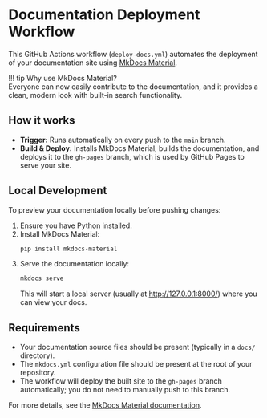 # Documentation Deployment Workflow

This GitHub Actions workflow (`deploy-docs.yml`) automates the deployment of your documentation site using [MkDocs Material](https://squidfunk.github.io/mkdocs-material/).

!!! tip
    Why use MkDocs Material?  
    Everyone can now easily contribute to the documentation, and it provides a clean, modern look with built-in search functionality.

## How it works

- **Trigger:** Runs automatically on every push to the `main` branch.
- **Build & Deploy:** Installs MkDocs Material, builds the documentation, and deploys it to the `gh-pages` branch, which is used by GitHub Pages to serve your site.

## Local Development

To preview your documentation locally before pushing changes:

1. Ensure you have Python installed.
2. Install MkDocs Material:
    ```sh
    pip install mkdocs-material
    ```
3. Serve the documentation locally:
    ```sh
    mkdocs serve
    ```
    This will start a local server (usually at http://127.0.0.1:8000/) where you can view your docs.

## Requirements

- Your documentation source files should be present (typically in a `docs/` directory).
- The `mkdocs.yml` configuration file should be present at the root of your repository.
- The workflow will deploy the built site to the `gh-pages` branch automatically; you do not need to manually push to this branch.

For more details, see the [MkDocs Material documentation](https://squidfunk.github.io/mkdocs-material/getting-started/).
